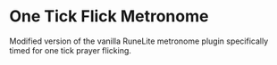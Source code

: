 # One Tick Flick Metronome
Modified version of the vanilla RuneLite metronome plugin specifically timed for one tick prayer flicking.
